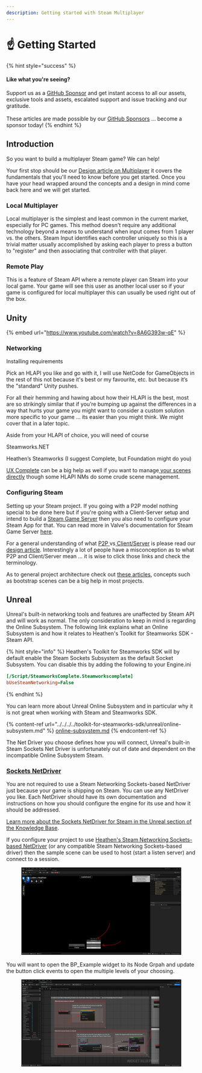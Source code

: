 ```yaml
---
description: Getting started with Steam Multiplayer
---
```


# ☝️ Getting Started

{% hint style="success" %}
#### Like what you're seeing?

Support us as a [GitHub Sponsor](../../../../become-a-sponsor/) and get instant access to all our assets, exclusive tools and assets, escalated support and issue tracking and our gratitude.\
\
These articles are made possible by our [GitHub Sponsors](../../../../become-a-sponsor/) ... become a sponsor today!
{% endhint %}

## &#x20;Introduction

So you want to build a multiplayer Steam game? We can help!

Your first stop should be our [Design article on Multiplayer](../../../design/multiplayer/) it covers the fundamentals that you'll need to know before you get started. Once you have your head wrapped around the concepts and a design in mind come back here and we will get started.

### Local Multiplayer

Local multiplayer is the simplest and least common in the current market, especially for PC games. This method doesn't require any additional technology beyond a means to understand when input comes from 1 player vs. the others. Steam Input identifies each controller uniquely so this is a trivial matter usually accomplished by asking each player to press a button to "register" and then associating that controller with that player.

### Remote Play

This is a feature of Steam API where a remote player can Steam into your local game. Your game will see this user as another local user so if your game is configured for local multiplayer this can usually be used right out of the box.

## Unity

{% embed url="https://www.youtube.com/watch?v=8A6G393w-qE" %}

### Networking

Installing requirements

Pick an HLAPI you like and go with it, I will use NetCode for GameObjects in the rest of this not because it's best or my favourite, etc. but because it’s the "standard" Unity pushes.

For all their hemming and hawing about how their HLAPI is the best, most are so strikingly similar that if you’re bumping up against the differences in a way that hurts your game you might want to consider a custom solution more specific to your game … its easier than you might think. We might cover that in a later topic.

Aside from your HLAPI of choice, you will need of course

Steamworks.NET

Heathen’s Steamworks (I suggest Complete, but Foundation might do you)

[UX Complete](../../../../assets/ux/) can be a big help as well if you want to manage[ your scenes directly](../../../../assets/ux/components/scenes-manager.md) though some HLAPI NMs do some crude scene management.

### Configuring Steam

Setting up your Steam project. If you going with a P2P model nothing special to be done here but if you're going with a Client-Server setup and intend to build a [Steam Game Server](game-server-browser/) then you also need to configure your Steam App for that. You can read more in Valve's documentation for Steam Game Server [here](https://partner.steamgames.com/doc/features/multiplayer/game\_servers).

For a general understanding of what [P2P ](../../../design/multiplayer/#peer-to-peer-p2p)vs[ Client/Server](../../../design/multiplayer/#client-server) is please read our [design article](../../../design/multiplayer/). Interestingly a lot of people have a misconception as to what P2P and Client/Server mean ... it is wise to click those links and check the terminology.

As to general project architecture check out [these articles](../../../design/bootstrap-scene.md), concepts such as bootstrap scenes can be a big help in most projects.

## Unreal

Unreal's built-in networking tools and features are unaffected by Steam API and will work as normal. The only consideration to keep in mind is regarding the Online Subsystem. The following link explains what an Online Subsystem is and how it relates to Heathen's Toolkit for Steamworks SDK - Steam API.

{% hint style="info" %}
Heathen's Toolkit for Steamworks SDK will by default enable the Steam Sockets Subsystem as the default Socket Subsystem. You can disable this by adding the following to your Engine.ini

```ini
[/Script/SteamworksComplete.Steamworkscomplete]
bUseSteamNetworking=False
```
{% endhint %}

You can learn more about Unreal Online Subsystem and in particular why it is not great when working with Steam and Steamworks SDK.

{% content-ref url="../../../../toolkit-for-steamworks-sdk/unreal/online-subsystem.md" %}
[online-subsystem.md](../../../../toolkit-for-steamworks-sdk/unreal/online-subsystem.md)
{% endcontent-ref %}

The Net Driver you choose defines how you will connect, Unreal's built-in Steam Sockets Net Driver is unfortunately out of date and dependent on the incompatible Online Subsystem Steam.&#x20;

### [Sockets NetDriver](../../../../toolkit-for-steamworks-sdk/unreal/sockets-net-driver.md)

You are not required to use a Steam Networking Sockets-based NetDriver just because your game is shipping on Steam. You can use any NetDriver you like. Each NetDriver should have its own documentation and instructions on how you should configure the engine for its use and how it should be addressed.

[Learn more about the Sockets NetDriver for Steam in the Unreal section of the Knowledge Base](../../../../toolkit-for-steamworks-sdk/unreal/sockets-net-driver.md).

If you configure your project to use [Heathen's Steam Networking Sockets-based NetDriver](../../../../toolkit-for-steamworks-sdk/unreal/sockets-net-driver.md) (or any compatible Steam Networking Sockets-based driver) then the sample scene can be used to host (start a listen server) and connect to a session.

<figure><img src="../../../../.gitbook/assets/image (392).png" alt=""><figcaption></figcaption></figure>

You will want to open the BP\_Example widget to its Node Grpah and update the button click events to open the multiple levels of your choosing.

<figure><img src="../../../../.gitbook/assets/image (393).png" alt=""><figcaption></figcaption></figure>
